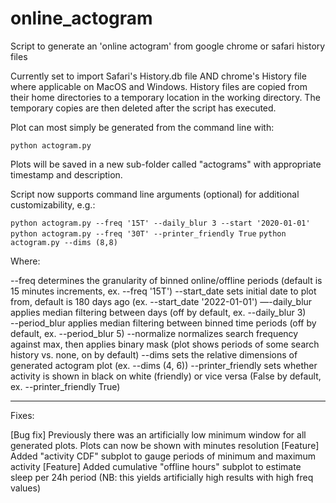 # online_actogram
Script to generate an 'online actogram' from google chrome or safari history files

Currently set to import Safari's History.db file AND chrome's History file where applicable on MacOS and Windows. History files are copied from their home directories to a temporary location in the working directory. The temporary copies are then deleted after the script has executed. 

Plot can most simply be generated from the command line with:

```python actogram.py```


Plots will be saved in a new sub-folder called "actograms" with appropriate timestamp and description. 


Script now supports command line arguments (optional) for additional customizability, e.g.: 

```python actogram.py --freq '15T' --daily_blur 3 --start '2020-01-01' ```
```python actogram.py --freq '30T' --printer_friendly True```
```python actogram.py --dims (8,8)```

Where: 

--freq determines the granularity of binned online/offline periods (default is 15 minutes increments, ex.  --freq '15T')
--start_date sets initial date to plot from, default is 180 days ago (ex. --start_date '2022-01-01')
—-daily_blur applies median filtering between days (off by default, ex. --daily_blur 3)  
--period_blur applies median filtering between binned time periods (off by default, ex. --period_blur 5)
--normalize normalizes search frequency against max, then applies binary mask (plot shows periods of some search history vs. none, on by default)
--dims sets the relative dimensions of generated actogram plot (ex. --dims (4, 6))
--printer_friendly sets whether activity is shown in black on white (friendly) or vice versa (False by default, ex. --printer_friendly True)


_______________

Fixes: 

[Bug fix] Previously there was an artificially low minimum window for all generated plots. Plots can now be shown with minutes resolution 
[Feature] Added "activity CDF" subplot to gauge periods of minimum and maximum activity 
[Feature] Added cumulative "offline hours" subplot to estimate sleep per 24h period (NB: this yields artificially high results with high freq values)







